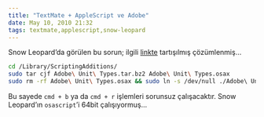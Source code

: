 ```yaml
---
title: "TextMate + AppleScript ve Adobe"
date: May 10, 2010 21:32
tags: textmate,applescript,snow-leopard
---
```


Snow Leopard’da görülen bu sorun; ilgili [linkte](http://ticket.macromates.com/show?ticket_id=8AA8F517) 
tartışılmış çözümlenmiş...

```bash
cd /Library/ScriptingAdditions/
sudo tar cjf Adobe\ Unit\ Types.tar.bz2 Adobe\ Unit\ Types.osax
sudo rm -rf Adobe\ Unit\ Types.osax && sudo ln -s /dev/null ./Adobe\ Unit\ Types.osax
```

Bu sayede `cmd + b` ya da `cmd + r` işlemleri sorunsuz çalışacaktır. Snow Leopard’ın
`osascript`’i 64bit çalışıyormuş...